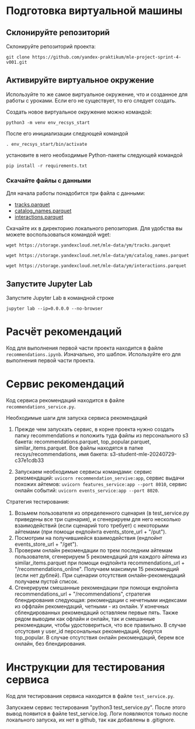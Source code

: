 # Подготовка виртуальной машины

## Склонируйте репозиторий

Склонируйте репозиторий проекта:

```
git clone https://github.com/yandex-praktikum/mle-project-sprint-4-v001.git
```

## Активируйте виртуальное окружение

Используйте то же самое виртуальное окружение, что и созданное для работы с уроками. Если его не существует, то его следует создать.

Создать новое виртуальное окружение можно командой:

```
python3 -m venv env_recsys_start
```

После его инициализации следующей командой

```
. env_recsys_start/bin/activate
```

установите в него необходимые Python-пакеты следующей командой

```
pip install -r requirements.txt
```

### Скачайте файлы с данными

Для начала работы понадобится три файла с данными:
- [tracks.parquet](https://storage.yandexcloud.net/mle-data/ym/tracks.parquet)
- [catalog_names.parquet](https://storage.yandexcloud.net/mle-data/ym/catalog_names.parquet)
- [interactions.parquet](https://storage.yandexcloud.net/mle-data/ym/interactions.parquet)
 
Скачайте их в директорию локального репозитория. Для удобства вы можете воспользоваться командой wget:

```
wget https://storage.yandexcloud.net/mle-data/ym/tracks.parquet

wget https://storage.yandexcloud.net/mle-data/ym/catalog_names.parquet

wget https://storage.yandexcloud.net/mle-data/ym/interactions.parquet
```

## Запустите Jupyter Lab

Запустите Jupyter Lab в командной строке

```
jupyter lab --ip=0.0.0.0 --no-browser
```

# Расчёт рекомендаций

Код для выполнения первой части проекта находится в файле `recommendations.ipynb`. Изначально, это шаблон. Используйте его для выполнения первой части проекта.

# Сервис рекомендаций

Код сервиса рекомендаций находится в файле `recommendations_service.py`.

Необходимые шаги для запуска сервиса рекомендаций

1. Прежде чем запускать сервис, в корне проекта нужно создать папку recommendations и положить туда файлы из персонального s3 бакета: recommendations.parquet, top_popular.parquet, similar_items.parquet. Все файлы находятся в папке recsys/recommendations, имя бакета: s3-student-mle-20240729-c37e1cdb33

2. Запускаем необходимые сервисы командами: сервис рекомендаций: `uvicorn recommendation_servive:app`, сервис выдачи похожих айтемов: `uvicorn features_service:app --port 8010`, сервис онлайн событий: `uvicorn events_service:app --port 8020`.

Стратегия тестирования:
1. Возьмем пользователя из определенного сценария (в test_service.py приведены все три сценария), и сгенерируем для него несколько взаимодействий (если сценарий того требует) с некоторыми айтемами (при помощи ендпойнта events_store_url + "/put").
2. Посмотрим на получившиейся взаимодействия (ендпойнт events_store_url + "/get").
3. Проверим онлайн рекомендации по трем последним айтемам пользователя, сгенерируем 5 рекомендаций для каждого айтема из similar_items.parquet при помощи ендпойнта recommendations_url + "/recommendations_online". Получаем максимум 15 рекомендций (если нет дублей). При сценарии отсутствия онлайн-рекомендаций получаем пустой список.
4. Сгенерируем смешанные рекомендации при помощи ендпойнта recommendations_url + "/recommendations", стратегия блендирования следующая: рекомендации с нечетными индексами из оффлайн рекомендаций, четными - из онлайн. У конечных сблендированных рекомендаций оставляем первые пять. Также рядом выводим как офлайн и онлайн, так и смешанные рекомендации, чтобы удостовериться, что все правильно. В случае отсутсвия у user_id персональных рекомендаций, берутся top_popular. В случае отсутствия онлайн рекомендаций, берем все онлайн, без блендирования.

# Инструкции для тестирования сервиса

Код для тестирования сервиса находится в файле `test_service.py`.

Запускаем сервис тестирования "python3 test_service.py". После этого вывод появится в файле test_service.log. Логи появляются только после локального запуска, их нет в github, так как добавлены в .gitignore.
